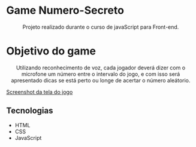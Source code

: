 # Game Numero-Secreto

<p align="center">Projeto realizado durante o curso de javaScript para Front-end.</p>

# Objetivo do game
<p align="center">Utilizando reconhecimento de voz, cada jogador deverá dizer com o microfone um número entre o intervalo do jogo, e com isso será apresentado dicas se está perto ou longe de acertar o número aleátorio.</p>

[Screenshot da tela do jogo](https://uploaddeimagens.com.br/images/004/301/895/original/sc-game.png?1673966601)

## Tecnologias
* HTML
* CSS
* JavaScript
